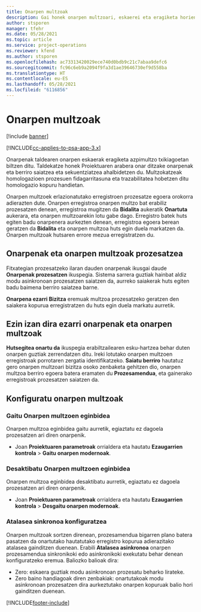 ```yaml
---
title: Onarpen multzoak
description: Gai honek onarpen multzoari, eskaerei eta eragiketa horien azpimultzoei buruzko informazioa eskaintzen du.
author: stsporen
manager: tfehr
ms.date: 05/28/2021
ms.topic: article
ms.service: project-operations
ms.reviewer: kfend
ms.author: stsporen
ms.openlocfilehash: ac73313420029ece740d0bdb9c21c7abaa9defc6
ms.sourcegitcommit: fc96c6eb9a2094f9fa3d1ae39646730ef9d558ba
ms.translationtype: HT
ms.contentlocale: eu-ES
ms.lasthandoff: 05/28/2021
ms.locfileid: "6116856"
---
```

# <a name="approval-sets"></a>Onarpen multzoak

[!include [banner](../includes/psa-now-project-operations.md)]

[!INCLUDE[cc-applies-to-psa-app-3.x](../includes/cc-applies-to-psa-app-3x.md)]

Onarpenak taldearen onarpen eskaerak eragiketa azpimultzo txikiagoetan biltzen ditu. Taldekatze honek Proiektuaren arabera onar ditzake onarpenak eta berriro saiatzea eta sekuentziatzea ahalbidetzen du. Multzokatzeak homologazioen prozesuen fidagarritasuna eta trazabilitatea hobetzen ditu homologazio kopuru handietan.

Onarpen multzoek erlazionatutako erregistroen prozesatze egoera orokorra adierazten dute. Onarpen erregistroa onarpen multzo bat erabiliz prozesatzen denean, erregistroa mugitzen da **Bidalita** aukeratik **Onartuta** aukerara, eta onarpen multzoarekin lotu gabe dago. Erregistro batek huts egiten badu onarpenera aurkezten denean, erregistroa egoera berean geratzen da **Bidalita** eta onarpen multzoa huts egin duela markatzen da. Onarpen multzoak hutsaren errore mezua erregistratzen du.

## <a name="processing-approvals-and-approval-sets"></a>Onarpenak eta onarpen multzoak prozesatzea
Fitxategian prozesatzeko ilaran dauden onarpenak ikusgai daude **Onarpenak prozesatzen** ikuspegia. Sistema sarrera guztiak hainbat aldiz modu asinkronoan prozesatzen saiatzen da, aurreko saiakerak huts egiten badu baimena berriro saiatzea barne.

**Onarpena ezarri Bizitza** eremuak multzoa prozesatzeko geratzen den saiakera kopurua erregistratzen du huts egin duela markatu aurretik.

## <a name="failed-approvals-and-approval-sets"></a>Ezin izan dira ezarri onarpenak eta onarpen multzoak
**Hutsegitea onartu da** ikuspegia erabiltzailearen esku-hartzea behar duten onarpen guztiak zerrendatzen ditu. Ireki lotutako onarpen multzoen erregistroak porrotaren zergatia identifikatzeko.
**Saiatu berriro** hautatuz gero onarpen multzoari bizitza osoko zenbaketa gehitzen dio, onarpen multzoa berriro egoera batera eramaten du **Prozesamendua**, eta gainerako erregistroak prozesatzen saiatzen da.

## <a name="configure-approval-sets"></a>Konfiguratu onarpen multzoak

###  <a name="enable-the-approval-sets-feature"></a>Gaitu Onarpen multzoen eginbidea
Onarpen multzoa eginbidea gaitu aurretik, egiaztatu ez dagoela prozesatzen ari diren onarpenik.

- Joan **Proiektuaren parametroak** orrialdera eta hautatu **Ezaugarrien kontrola** > **Gaitu onarpen modernoak**.

### <a name="turn-off-the-approval-sets-feature"></a>Desaktibatu Onarpen multzoen eginbidea
Onarpen multzoa eginbidea desaktibatu aurretik, egiaztatu ez dagoela prozesatzen ari diren onarpenik.

- Joan **Proiektuaren parametroak** orrialdera eta hautatu **Ezaugarrien kontrola** > **Desgaitu onarpen modernoak**.

### <a name="configuring-the-asynchronous-threshold"></a>Atalasea sinkronoa konfiguratzea 
Onarpen multzoak sortzen direnean, prozesamendua bigarren plano batera pasatzen da onartutako hautatutako erregistro kopurua adierazitako atalasea gainditzen duenean. Erabili **Atalasea asinkronoa** onarpen prozesamendua sinkronikoki edo asinkronikoki exekutatu behar denean konfiguratzeko eremua.
Baliozko balioak dira:

  - Zero: eskaera guztiak modu asinkronoan prozesatu beharko lirateke. 
  - Zero baino handiagoak diren zenbakiak: onartutakoak modu asinkronoan prozesatzen dira aurkeztutako onarpen kopuruak balio hori gainditzen duenean.

[!INCLUDE[footer-include](../includes/footer-banner.md)]
